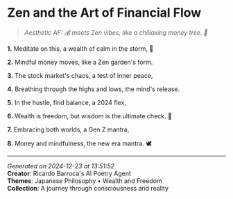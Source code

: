 # Zen and the Art of Financial Flow

> *Aesthetic AF: 💰 meets Zen vibes, like a chillaxing money tree. 🌱*

**1.** Meditate on this, a wealth of calm in the storm, 🌊


**2.** Mindful money moves, like a Zen garden's form.


**3.** The stock market's chaos, a test of inner peace,


**4.** Breathing through the highs and lows, the mind's release.


**5.** In the hustle, find balance, a 2024 flex,


**6.** Wealth is freedom, but wisdom is the ultimate check. 💸


**7.** Embracing both worlds, a Gen Z mantra,


**8.** Money and mindfulness, the new era mantra. 🕊️



---

*Generated on 2024-12-23 at 13:51:52*  
**Creator**: Ricardo Barroca's AI Poetry Agent  
**Themes**: Japanese Philosophy • Wealth and Freedom  
**Collection**: A journey through consciousness and reality